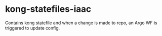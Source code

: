 # kong-statefiles-iaac
Contains kong statefile and when a change is made to repo, an Argo WF is triggered to update config. 
